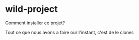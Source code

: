 # wild-project

Comment installer ce projet?

Tout ce que nous avons a faire our l'instant, c'est de le cloner.
